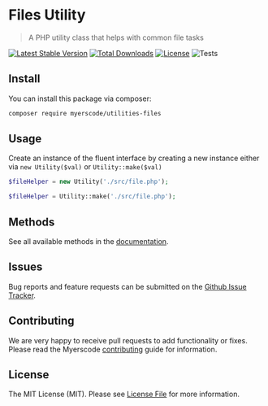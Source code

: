# Files Utility
> A PHP utility class that helps with common file tasks

[![Latest Stable Version](https://poser.pugx.org/myerscode/utilities-files/v/stable)](https://packagist.org/packages/myerscode/utilities-files)
[![Total Downloads](https://poser.pugx.org/myerscode/utilities-files/downloads)](https://packagist.org/packages/myerscode/utilities-files)
[![License](https://poser.pugx.org/myerscode/utilities-files/license)](https://packagist.org/packages/myerscode/utilities-files)
![Tests](https://github.com/myerscode/utilities-files/workflows/Tests/badge.svg?branch=master)

## Install

You can install this package via composer:

``` bash
composer require myerscode/utilities-files
```

## Usage

Create an instance of the fluent interface by creating a new instance either via `new Utility($val)` or `Utility::make($val)`

``` php
$fileHelper = new Utility('./src/file.php');

$fileHelper = Utility::make('./src/file.php');
```

## Methods

See all available methods in the [documentation](docs/methods.md).

## Issues

Bug reports and feature requests can be submitted on the [Github Issue Tracker](https://github.com/myerscode/utilities-files/issues).

## Contributing

We are very happy to receive pull requests to add functionality or fixes. Please read the Myerscode [contributing](https://github.com/myerscode/docs/blob/main/CONTRIBUTING.md) guide for information.

## License

The MIT License (MIT). Please see [License File](LICENSE) for more information.
